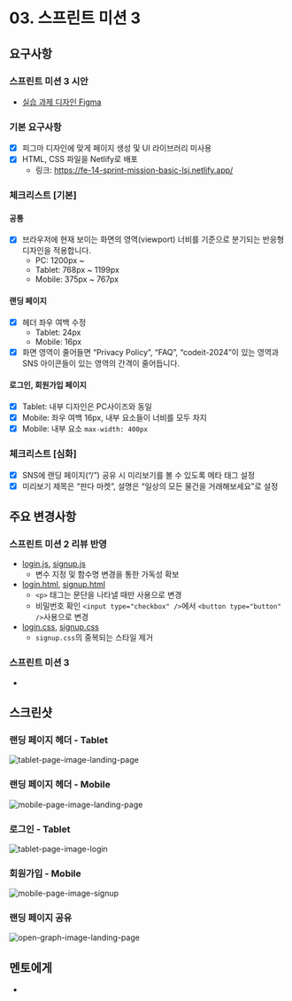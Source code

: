 # 03. 스프린트 미션 3

## 요구사항

### 스프린트 미션 3 시안

- [실습 과제 디자인 Figma](https://www.figma.com/design/IVkRlYWHY74QlgmxqA99Ym/%EC%8A%A4%ED%94%84%EB%A6%B0%ED%8A%B8-%EB%AF%B8%EC%85%98?node-id=63-3453)

### 기본 요구사항

- [x] 피그마 디자인에 맞게 페이지 생성 및 UI 라이브러리 미사용
- [x] HTML, CSS 파일을 Netlify로 배포
  - 링크: https://fe-14-sprint-mission-basic-lsj.netlify.app/

### 체크리스트 [기본]

#### 공통
- [x] 브라우저에 현재 보이는 화면의 영역(viewport) 너비를 기준으로 분기되는 반응형 디자인을 적용합니다.
  - PC: 1200px ~
  - Tablet: 768px ~ 1199px
  - Mobile: 375px ~ 767px

#### 랜딩 페이지
- [x] 헤더 좌우 여백 수정
  - Tablet: 24px
  - Mobile: 16px
- [x] 화면 영역이 줄어들면 “Privacy Policy”, “FAQ”, “codeit-2024”이 있는 영역과 SNS 아이콘들이 있는 영역의 간격이 줄어듭니다.

#### 로그인, 회원가입 페이지
- [x] Tablet: 내부 디자인은 PC사이즈와 동일
- [x] Mobile: 좌우 여백 16px, 내부 요소들이 너비를 모두 차지
- [x] Mobile: 내부 요소 `max-width: 400px`

### 체크리스트 [심화]

- [x] SNS에 랜딩 페이지(“/”) 공유 시 미리보기를 볼 수 있도록 메타 태그 설정
- [x] 미리보기 제목은 “판다 마켓”, 설명은 “일상의 모든 물건을 거래해보세요”로 설정

## 주요 변경사항

### 스프린트 미션 2 리뷰 반영
- [login.js](./scripts/login.js), [signup.js](./scripts/signup.js)
  - 변수 지정 및 함수명 변경을 통한 가독성 확보
- [login.html](./login.html), [signup.html](./signup.html)
  - `<p>` 태그는 문단을 나타낼 때만 사용으로 변경
  - 비밀번호 확인 `<input type="checkbox" />`에서 `<button type="button" />`사용으로 변경
- [login.css](./styles/login.css), [signup.css](./styles/signup.css)
  - `signup.css`의 중복되는 스타일 제거

### 스프린트 미션 3
- 

## 스크린샷

### 랜딩 페이지 헤더 - Tablet
![tablet-page-image-landing-page](./assets/screenshot/landing-page-tablet.png)

### 랜딩 페이지 헤더 - Mobile
![mobile-page-image-landing-page](./assets/screenshot/landing-page-mobile.png)

### 로그인 - Tablet
![tablet-page-image-login](./assets/screenshot/login-page-tablet.png)

### 회원가입 - Mobile
![mobile-page-image-signup](./assets/screenshot/signup-page-mobile.png)

### 랜딩 페이지 공유
![open-graph-image-landing-page](./assets/screenshot/landing-page-open-graph.jpg)

## 멘토에게

- 